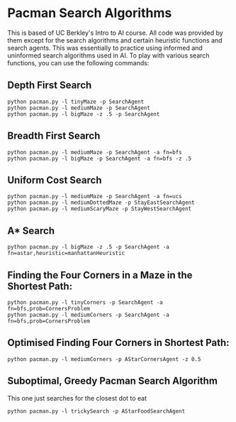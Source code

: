 # Pacman Search Algorithms
This is based of UC Berkley's Intro to AI course. All code was provided by them except for the search algorithms and certain heuristic functions and search agents.
This was essentially to practice using informed and uninformed search algorithms used in AI. To play with various search functions, you can use the following commands:

## Depth First Search
```
python pacman.py -l tinyMaze -p SearchAgent
python pacman.py -l mediumMaze -p SearchAgent
python pacman.py -l bigMaze -z .5 -p SearchAgent
```

## Breadth First Search
```
python pacman.py -l mediumMaze -p SearchAgent -a fn=bfs
python pacman.py -l bigMaze -p SearchAgent -a fn=bfs -z .5
```

## Uniform Cost Search
```
python pacman.py -l mediumMaze -p SearchAgent -a fn=ucs
python pacman.py -l mediumDottedMaze -p StayEastSearchAgent
python pacman.py -l mediumScaryMaze -p StayWestSearchAgent
```

## A* Search
```
python pacman.py -l bigMaze -z .5 -p SearchAgent -a fn=astar,heuristic=manhattanHeuristic
```

## Finding the Four Corners in a Maze in the Shortest Path:
```
python pacman.py -l tinyCorners -p SearchAgent -a fn=bfs,prob=CornersProblem
python pacman.py -l mediumCorners -p SearchAgent -a fn=bfs,prob=CornersProblem
```

## Optimised Finding Four Corners in Shortest Path:
```
python pacman.py -l mediumCorners -p AStarCornersAgent -z 0.5
```

## Suboptimal, Greedy Pacman Search Algorithm
This one just searches for the closest dot to eat
```
python pacman.py -l trickySearch -p AStarFoodSearchAgent
```
